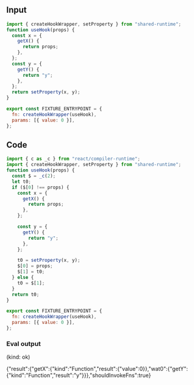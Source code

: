 
## Input

```javascript
import { createHookWrapper, setProperty } from "shared-runtime";
function useHook(props) {
  const x = {
    getX() {
      return props;
    },
  };
  const y = {
    getY() {
      return "y";
    },
  };
  return setProperty(x, y);
}

export const FIXTURE_ENTRYPOINT = {
  fn: createHookWrapper(useHook),
  params: [{ value: 0 }],
};

```

## Code

```javascript
import { c as _c } from "react/compiler-runtime";
import { createHookWrapper, setProperty } from "shared-runtime";
function useHook(props) {
  const $ = _c(2);
  let t0;
  if ($[0] !== props) {
    const x = {
      getX() {
        return props;
      },
    };

    const y = {
      getY() {
        return "y";
      },
    };

    t0 = setProperty(x, y);
    $[0] = props;
    $[1] = t0;
  } else {
    t0 = $[1];
  }
  return t0;
}

export const FIXTURE_ENTRYPOINT = {
  fn: createHookWrapper(useHook),
  params: [{ value: 0 }],
};

```
      
### Eval output
(kind: ok) <div>{"result":{"getX":{"kind":"Function","result":{"value":0}},"wat0":{"getY":{"kind":"Function","result":"y"}}},"shouldInvokeFns":true}</div>